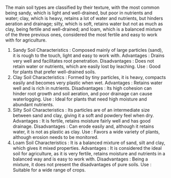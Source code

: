 The main soil types are classified by their texture, with the most common being sandy, which is light and well-drained, but poor in nutrients and water; clay, which is heavy, retains a lot of water and nutrients, but hinders aeration and drainage; silty, which is soft, retains water but not as much as clay, being fertile and well-drained; and loam, which is a balanced mixture of the three previous ones, considered the most fertile and easy to work with for agriculture.
1. Sandy Soil
Characteristics
: Composed mainly of large particles (sand), it is rough to the touch, light and easy to work with.
Advantages
: Drains very well and facilitates root penetration.
Disadvantages
: Does not retain water or nutrients, which are easily lost by leaching.
Use
: Good for plants that prefer well-drained soils.
2. Clay Soil
Characteristics
: Formed by tiny particles, it is heavy, compacts easily and becomes very plastic when wet.
Advantages
: Retains water well and is rich in nutrients.
Disadvantages
: Its high cohesion can hinder root growth and soil aeration, and poor drainage can cause waterlogging.
Use
: Ideal for plants that need high moisture and abundant nutrients.
3. Silty Soil
Characteristics
: Its particles are of an intermediate size between sand and clay, giving it a soft and powdery feel when dry.
Advantages
: It is fertile, retains moisture fairly well and has good drainage.
Disadvantages
: Can erode easily and, although it retains water, it is not as plastic as clay.
Use
: Favors a wide variety of plants, although erosion needs to be monitored.
4. Loam Soil
Characteristics
: It is a balanced mixture of sand, silt and clay, which gives it mixed properties.
Advantages
: It is considered the ideal soil for agriculture, as it is very fertile, retains moisture and nutrients in a balanced way and is easy to work with.
Disadvantages
: Being a mixture, it does not present the disadvantages of pure soils.
Use
: Suitable for a wide range of crops. 
